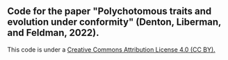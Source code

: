 ## Code for the paper "Polychotomous traits and evolution under conformity" (Denton, Liberman, and Feldman, 2022).

This code is under a [Creative Commons Attribution License 4.0 (CC BY).](https://creativecommons.org/licenses/by/4.0/)
